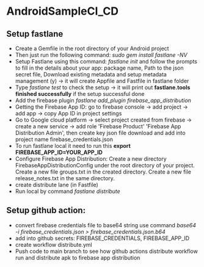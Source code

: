 # AndroidSampleCI_CD
## Setup fastlane 
 - Create a Gemfile in the root directory of your Android project
 - Then just run the following command: *sudo gem install fastlane -NV*
 - Setup Fastlane using this command: *fastlane init* and follow the prompts to fill in the details about your app: package name, Path to the json secret file, Download existing metadata and setup metadata management (y) -> 
it will create Appfile and Fastfile in fastlane folder
 - Type *fastlane test* to check the setup -> it will print out **fastlane.tools finished successfully** if the setup successful done
 - Add the firebase plugin *fastlane add_plugin firebase_app_distribution*
 - Getting the Firebase App ID: go to firebase console -> add project -> add app -> copy App ID in project settings
 - Go to Google cloud platform -> select project created from firebase -> create a new service -> add role 'Firebase Product' 'Firebase App Distribution Admin', then create key json file download and add into project name firebase_credentials.json
 - To run fastlane local it need to run this **export FIREBASE_APP_ID=YOUR_APP_ID**
 - Configure Firebase App Distribution: Create a new directory FirebaseAppDistributionConfig under the root directory of your project. Create a new file groups.txt in the created directory. Create a new file release_notes.txt in the same directory.
 - create distribute lane (in Fastfile)
 - Run local by command *fastlane distribute*
## Setup github action:
 - convert firebase credentials file to base64 string use command *base64 -i firebase_credentials.json > firebase_credentials.json.b64*
 - add into github secrets: FIREBASE_CREDENTIALS, FIREBASE_APP_ID
 - create workflow distribute.yml 
 - Push code to main branch to see how github actions distribute workflow run and distribute apk to firebase app distribution